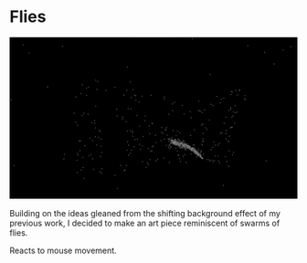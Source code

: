 # Flies

![flies](flies.png)

Building on the ideas gleaned from the shifting background effect of my previous work, I decided to make an art piece reminiscent of swarms of flies.

Reacts to mouse movement.
